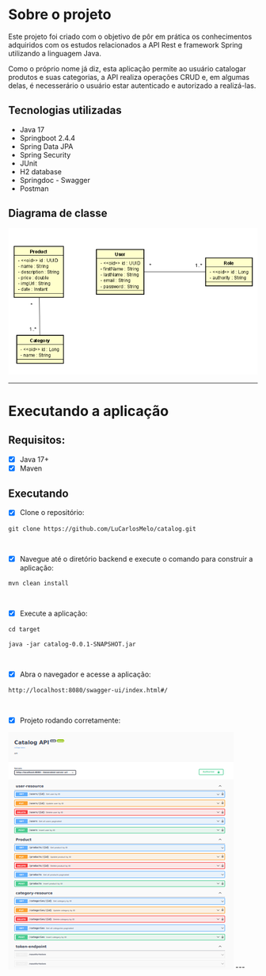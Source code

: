 # Sobre o projeto

Este projeto foi criado com o objetivo de pôr em prática os conhecimentos adquiridos
com os estudos relacionados a API Rest e framework Spring utilizando a linguagem Java.

Como o próprio nome já diz, esta aplicação permite ao usuário catalogar produtos e suas categorias, a API 
realiza operações CRUD e, em algumas delas, é necesserário o usuário estar autenticado e autorizado a realizá-las.


## Tecnologias utilizadas

- Java 17
- Springboot 2.4.4
- Spring Data JPA
- Spring Security
- JUnit
- H2 database
- Springdoc - Swagger
- Postman

## Diagrama de classe

<img src="./githubImg/catalog-uml.png" alt="diagrama de classe">

---
# Executando a aplicação 

## Requisitos:

- [x] Java 17+
- [x] Maven

## Executando

- [x] Clone o repositório:

```
git clone https://github.com/LuCarlosMelo/catalog.git
```
<br>

- [x] Navegue até o diretório backend e execute o comando para construir a aplicação:

```
mvn clean install
```
<br>

- [x] Execute a aplicação:

```
cd target
```
```
java -jar catalog-0.0.1-SNAPSHOT.jar
```
<br>

- [x] Abra o navegador e acesse a aplicação:

```
http://localhost:8080/swagger-ui/index.html#/
```
<br>

- [x] Projeto rodando corretamente:

<img src="./githubImg/swaggerdoc.png" alt="springdoc">
---
